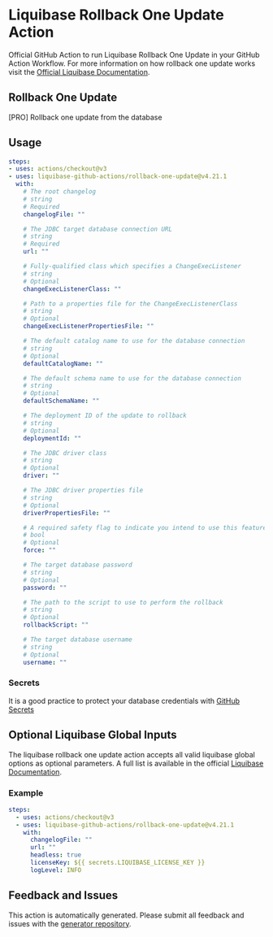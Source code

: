 # Liquibase Rollback One Update Action
Official GitHub Action to run Liquibase Rollback One Update in your GitHub Action Workflow. For more information on how rollback one update works visit the [Official Liquibase Documentation](https://docs.liquibase.com/commands/home.html).
## Rollback One Update
[PRO]
Rollback one update from the database
## Usage
```yaml
steps:
- uses: actions/checkout@v3
- uses: liquibase-github-actions/rollback-one-update@v4.21.1
  with:
    # The root changelog
    # string
    # Required
    changelogFile: ""

    # The JDBC target database connection URL
    # string
    # Required
    url: ""

    # Fully-qualified class which specifies a ChangeExecListener
    # string
    # Optional
    changeExecListenerClass: ""

    # Path to a properties file for the ChangeExecListenerClass
    # string
    # Optional
    changeExecListenerPropertiesFile: ""

    # The default catalog name to use for the database connection
    # string
    # Optional
    defaultCatalogName: ""

    # The default schema name to use for the database connection
    # string
    # Optional
    defaultSchemaName: ""

    # The deployment ID of the update to rollback
    # string
    # Optional
    deploymentId: ""

    # The JDBC driver class
    # string
    # Optional
    driver: ""

    # The JDBC driver properties file
    # string
    # Optional
    driverPropertiesFile: ""

    # A required safety flag to indicate you intend to use this feature
    # bool
    # Optional
    force: ""

    # The target database password
    # string
    # Optional
    password: ""

    # The path to the script to use to perform the rollback
    # string
    # Optional
    rollbackScript: ""

    # The target database username
    # string
    # Optional
    username: ""

```

### Secrets
It is a good practice to protect your database credentials with [GitHub Secrets](https://docs.github.com/en/actions/security-guides/encrypted-secrets)

## Optional Liquibase Global Inputs
The liquibase rollback one update action accepts all valid liquibase global options as optional parameters. A full list is available in the official [Liquibase Documentation](https://docs.liquibase.com/parameters/command-parameters.html).

### Example
```yaml
steps:
  - uses: actions/checkout@v3
  - uses: liquibase-github-actions/rollback-one-update@v4.21.1
    with:
      changelogFile: ""
      url: ""
      headless: true
      licenseKey: ${{ secrets.LIQUIBASE_LICENSE_KEY }}
      logLevel: INFO
```

## Feedback and Issues
This action is automatically generated. Please submit all feedback and issues with the [generator repository](https://github.com/liquibase/github-action-generator/issues).
